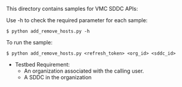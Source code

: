 This directory contains samples for VMC SDDC APIs:

Use -h to check the required parameter for each sample:

    $ python add_remove_hosts.py -h

To run the sample:

    $ python add_remove_hosts.py <refresh_token> <org_id> <sddc_id>

* Testbed Requirement:     
    - An organization associated with the calling user.
    - A SDDC in the organization

